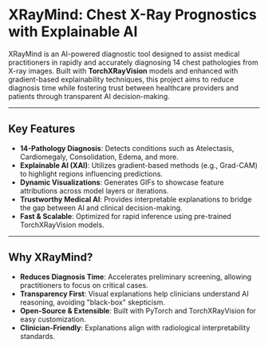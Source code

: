 # XRayMind: Chest X-Ray Prognostics with Explainable AI

<!-- ![XRayMind Demo](demo.gif) -->

XRayMind is an AI-powered diagnostic tool designed to assist medical practitioners in rapidly and accurately diagnosing 14 chest pathologies from X-ray images. Built with **TorchXRayVision** models and enhanced with gradient-based explainability techniques, this project aims to reduce diagnosis time while fostering trust between healthcare providers and patients through transparent AI decision-making.

---

## Key Features

- **14-Pathology Diagnosis**: Detects conditions such as Atelectasis, Cardiomegaly, Consolidation, Edema, and more.
- **Explainable AI (XAI)**: Utilizes gradient-based methods (e.g., Grad-CAM) to highlight regions influencing predictions.
- **Dynamic Visualizations**: Generates GIFs to showcase feature attributions across model layers or iterations.
- **Trustworthy Medical AI**: Provides interpretable explanations to bridge the gap between AI and clinical decision-making.
- **Fast & Scalable**: Optimized for rapid inference using pre-trained TorchXRayVision models.

---

## Why XRayMind?

- **Reduces Diagnosis Time**: Accelerates preliminary screening, allowing practitioners to focus on critical cases.
- **Transparency First**: Visual explanations help clinicians understand AI reasoning, avoiding "black-box" skepticism.
- **Open-Source & Extensible**: Built with PyTorch and TorchXRayVision for easy customization.
- **Clinician-Friendly**: Explanations align with radiological interpretability standards.
